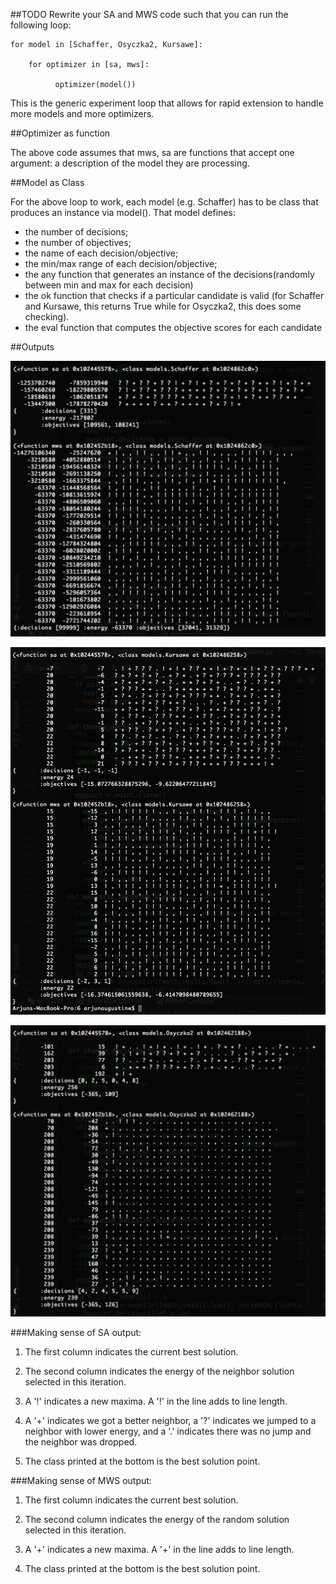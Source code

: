 ##TODO
Rewrite your SA and MWS code such that you can run the following loop:

    for model in [Schaffer, Osyczka2, Kursawe]:

        for optimizer in [sa, mws]:
    
              optimizer(model())

This is the generic experiment loop that allows for rapid extension to handle more models and more optimizers.

##Optimizer as function

The above code assumes that mws, sa are functions that accept one argument: a description of the model they are processing.

##Model as Class

For the above loop to work, each model (e.g. Schaffer) has to be class that produces an instance via model(). That model defines:
  * the number of decisions;
  * the number of objectives;
  * the name of each decision/objective;
  * the min/max range of each decision/objective;
  * the any function that generates an instance of the decisions(randomly between min and max for each decision)
  * the ok function that checks if a particular candidate is valid (for Schaffer and Kursawe, this returns True while for Osyczka2, this does some checking).
  * the eval function that computes the objective scores for each candidate
  
##Outputs

![alt tag](https://github.com/arjunaugustine/fss16ASE/blob/master/code/6/Screen%20Shot%202016-10-15%20at%209.15.57%20PM.png)

![alt tag](https://github.com/arjunaugustine/fss16ASE/blob/master/code/6/Screen%20Shot%202016-10-15%20at%209.15.03%20PM.png)

![alt tag](https://github.com/arjunaugustine/fss16ASE/blob/master/code/6/Screen%20Shot%202016-10-15%20at%209.15.35%20PM.png)

###Making sense of SA output:

1.  The first column indicates the current best solution.

2.  The second column indicates the energy of the neighbor solution selected in this iteration.

3.  A '!' indicates a new maxima. A '!' in the line adds to line length.

4.  A '+' indicates we got a better neighbor, a '?' indicates we jumped to a neighbor with lower energy, and a '.' indicates there was no jump and the neighbor was dropped.

5.  The class printed at the bottom is the best solution point.

###Making sense of MWS output:

1.  The first column indicates the current best solution.

2.  The second column indicates the energy of the random solution selected in this iteration.

3.  A '+' indicates a new maxima. A '+' in the line adds to line length.

4.  The class printed at the bottom is the best solution point.
